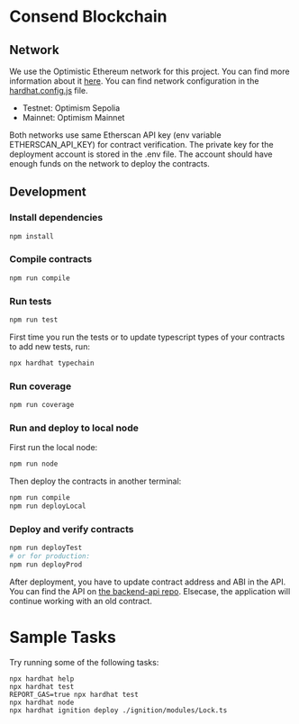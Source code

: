 # Consend Blockchain

## Network

We use the Optimistic Ethereum network for this project. You can find more information about it [here](https://optimism.io/). You can find network configuration in the [hardhat.config.js](./hardhat.config.js) file.

- Testnet: Optimism Sepolia
- Mainnet: Optimism Mainnet

Both networks use same Etherscan API key (env variable ETHERSCAN_API_KEY) for contract verification. The private key for the deployment account is stored in the .env file. The account should have enough funds on the network to deploy the contracts.

## Development

### Install dependencies

```bash
npm install
```

### Compile contracts

```bash
npm run compile
```

### Run tests

```bash
npm run test
```

First time you run the tests or to update typescript types of your contracts to add new tests, run:

```bash
npx hardhat typechain
```

### Run coverage

```bash
npm run coverage
```

### Run and deploy to local node

First run the local node:

```bash
npm run node
```

Then deploy the contracts in another terminal:

```bash
npm run compile
npm run deployLocal
```

### Deploy and verify contracts

```bash
npm run deployTest
# or for production:
npm run deployProd
```

After deployment, you have to update contract address and ABI in the API. You can find the API on [the backend-api repo](../backend-api/package.json). Elsecase, the application will continue working with an old contract.

# Sample Tasks

Try running some of the following tasks:

```shell
npx hardhat help
npx hardhat test
REPORT_GAS=true npx hardhat test
npx hardhat node
npx hardhat ignition deploy ./ignition/modules/Lock.ts
```
